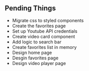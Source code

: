 ## Pending Things
- Migrate css to styled components
- Create the favorites page
- Set up Youtube API credentials
- Create video card component
- Add logic to search bar
- Create favorites list in memory
- Design home page
- Desgin favorites page
- Design video player page
